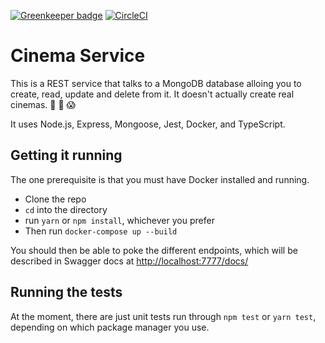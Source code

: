 [![Greenkeeper badge](https://badges.greenkeeper.io/freddyfallon/cinema-service.svg)](https://greenkeeper.io/)
[![CircleCI](https://circleci.com/gh/freddyfallon/cinema-service/tree/master.svg?style=svg)](https://circleci.com/gh/freddyfallon/cinema-service/tree/master)

# Cinema Service

This is a REST service that talks to a MongoDB database alloing you to create, read, update and delete from it. It doesn't actually create real cinemas. 🎦 🍿 😱

It uses Node.js, Express, Mongoose, Jest, Docker, and TypeScript.

## Getting it running

The one prerequisite is that you must have Docker installed and running.

- Clone the repo
- `cd` into the directory
- run `yarn` or `npm install`, whichever you prefer
- Then run `docker-compose up --build`

You should then be able to poke the different endpoints, which will be described in Swagger docs at [http://localhost:7777/docs/](http://localhost:7777/docs/)

## Running the tests

At the moment, there are just unit tests run through `npm test` or `yarn test`, depending on which package manager you use.
